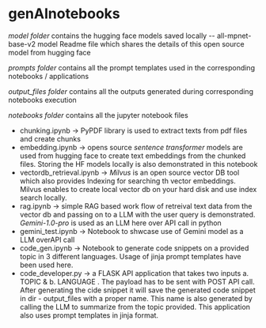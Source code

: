 # genAInotebooks


*model folder* contains the hugging face models saved locally
-- all-mpnet-base-v2 model Readme file which shares the details of this open source model from hugging face

*prompts folder* contains all the prompt templates used in the corresponding notebooks / applications

*output_files folder*  contains all the outputs generated during corresponding notebooks execution

*notebooks folder* contains all the jupyter notebook files
- chunking.ipynb -> PyPDF library is used to extract texts from pdf files and create chunks
- embedding.ipynb -> opens source *sentence transformer* models are used from hugging face to create text embeddings from the chunked files. Storing the HF models locally is also demonstrated in this notebook
- vectordb_retrieval.ipynb -> *Milvus* is an open source vector DB tool which also provides Indexing for searching th vector embeddings. Milvus enables to create local vector db on your hard disk and use index search locally.
- rag.ipynb -> simple RAG based work flow of retreival text data from the vector db and passing on to a LLM with the user query is demonstrated. *Gemini-1.0-pro* is used as an LLM here over API call in python
- gemini_test.ipynb -> Notebook to shwcase use of Gemini model as a LLM overAPI call
- code_gen.ipynb -> Notebook to generate code snippets on a provided topic in 3 different languages. Usage of jinja prompt templates have been used here.
- code_developer.py -> a FLASK API application that takes two inputs a. TOPIC <for generating a code> & b. LANGUAGE <in which language it should write the code>. The payload has to be sent with POST API call. After generating the cide snippet it will save the generated code snippet in dir - output_files with a proper name. This name is also generated by calling the LLM to summarize from the topic provided. This application also uses prompt templates in jinja format.
